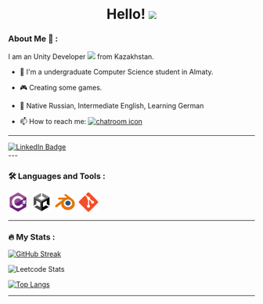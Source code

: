 <div id="header" align="center">
  <img src="https://komarev.com/ghpvc/?username=y-vogel&style=flat-square&color=blue" alt=""/>
  <h1>
    Hello!
    <img src="https://media.giphy.com/media/hvRJCLFzcasrR4ia7z/giphy.gif" width="30px"/>
  </h1>
</div>

### About Me :space_invader: :
I am an Unity Developer <img src="https://i.redd.it/tu3gt6ysfxq71.png" width="30"> from Kazakhstan.
- :book: I'm a undergraduate Computer Science student in Almaty.

- :video_game: Creating some games.

- :tongue: Native Russian, Intermediate English, Learning German 

- :mailbox: How to reach me: [![chatroom icon](https://patrolavia.github.io/telegram-badge/chat.png)](https://t.me/damirkub)

---
  <div id="badges">
    <a href="https://www.linkedin.com/in/y0damir/">
      <img src="https://img.shields.io/badge/LinkedIn-blue?style=for-the-badge&logo=linkedin&logoColor=white" alt="LinkedIn Badge"/>
    </a>
  </div>
---

### :hammer_and_wrench: Languages and Tools :
<div>
  <img src="https://github.com/devicons/devicon/blob/master/icons/csharp/csharp-original.svg" title="CSharp" alt="CSharp" width="40" height="40"/>&nbsp;
  <img src="https://github.com/devicons/devicon/blob/master/icons/unity/unity-original.svg" title="Unity" alt="Unity" width="40" height="40"/>&nbsp;
  <img src="https://github.com/devicons/devicon/blob/master/icons/blender/blender-original.svg" title="Blender" alt="Blender" width="40" height="40"/>&nbsp;
  <img src="https://github.com/devicons/devicon/blob/master/icons/git/git-original.svg" title="Git" alt="Git" width="40" height="40"/>&nbsp;
</div>

---

### :fire: My Stats :
[![GitHub Streak](http://github-readme-streak-stats.herokuapp.com?user=y-vogel&theme=dark&background=000000)](https://git.io/streak-stats)

![Leetcode Stats](https://leetcard.jacoblin.cool/y-vogel)

[![Top Langs](https://github-readme-stats.vercel.app/api/top-langs/?username=y-vogel&layout=compact&theme=vision-friendly-dark)](https://github.com/anuraghazra/github-readme-stats)


---

